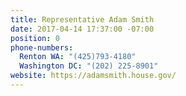 ```yaml
---
title: Representative Adam Smith
date: 2017-04-14 17:37:00 -07:00
position: 0
phone-numbers:
  Renton WA: "(425)793-4180"
  Washington DC: "(202) 225-8901"
website: https://adamsmith.house.gov/
---
```


